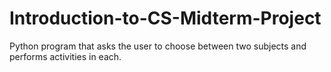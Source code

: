 # Introduction-to-CS-Midterm-Project
Python program that asks the user to choose between two subjects and performs activities in each.
